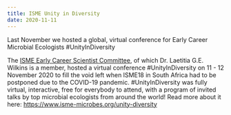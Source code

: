 ```yaml
---
title: ISME Unity in Diversity
date: 2020-11-11
---
```


Last November we hosted a global, virtual conference for Early Career Microbial Ecologists #UnityInDiversity

<!--more-->

The [ISME Early Career Scientist Committee](https://www.isme-microbes.org/committee-uid), of which Dr. Laetitia G.E. Wilkins is a member, hosted a virtual conference #UnityInDiversity on 11 - 12 November 2020 to fill the void left when ISME18 in South Africa had to be postponed due to the COVID-19 pandemic. #UnityInDiversity was fully virtual, interactive, free for everybody to attend, with a program of invited talks by top microbial ecologists from around the world! Read more about it here: https://www.isme-microbes.org/unity-diversity
